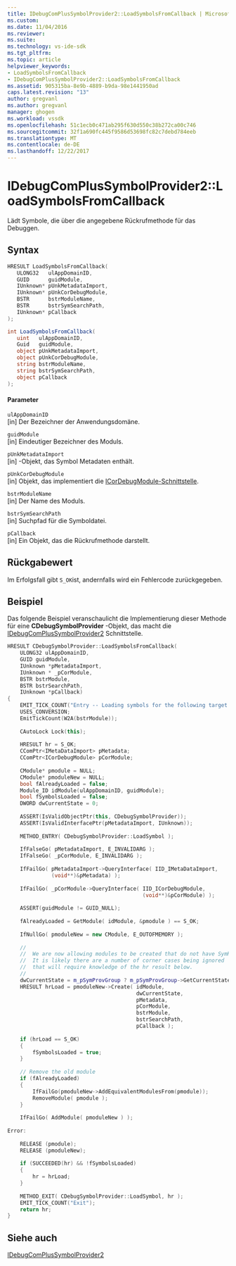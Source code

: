 ```yaml
---
title: IDebugComPlusSymbolProvider2::LoadSymbolsFromCallback | Microsoft Docs
ms.custom: 
ms.date: 11/04/2016
ms.reviewer: 
ms.suite: 
ms.technology: vs-ide-sdk
ms.tgt_pltfrm: 
ms.topic: article
helpviewer_keywords:
- LoadSymbolsFromCallback
- IDebugComPlusSymbolProvider2::LoadSymbolsFromCallback
ms.assetid: 905315ba-8e9b-4889-b9da-98e1441950ad
caps.latest.revision: "13"
author: gregvanl
ms.author: gregvanl
manager: ghogen
ms.workload: vssdk
ms.openlocfilehash: 51c1ecb0c471ab295f630d550c38b272ca00c746
ms.sourcegitcommit: 32f1a690fc445f9586d53698fc82c7debd784eeb
ms.translationtype: MT
ms.contentlocale: de-DE
ms.lasthandoff: 12/22/2017
---
```

# <a name="idebugcomplussymbolprovider2loadsymbolsfromcallback"></a>IDebugComPlusSymbolProvider2::LoadSymbolsFromCallback
Lädt Symbole, die über die angegebene Rückrufmethode für das Debuggen.  
  
## <a name="syntax"></a>Syntax  
  
```cpp  
HRESULT LoadSymbolsFromCallback(  
   ULONG32   ulAppDomainID,  
   GUID      guidModule,  
   IUnknown* pUnkMetadataImport,  
   IUnknown* pUnkCorDebugModule,  
   BSTR      bstrModuleName,  
   BSTR      bstrSymSearchPath,  
   IUnknown* pCallback  
);  
```  
  
```csharp  
int LoadSymbolsFromCallback(  
   uint   ulAppDomainID,  
   Guid   guidModule,  
   object pUnkMetadataImport,  
   object pUnkCorDebugModule,  
   string bstrModuleName,  
   string bstrSymSearchPath,  
   object pCallback  
);  
```  
  
#### <a name="parameters"></a>Parameter  
 `ulAppDomainID`  
 [in] Der Bezeichner der Anwendungsdomäne.  
  
 `guidModule`  
 [in] Eindeutiger Bezeichner des Moduls.  
  
 `pUnkMetadataImport`  
 [in] -Objekt, das Symbol Metadaten enthält.  
  
 `pUnkCorDebugModule`  
 [in] Objekt, das implementiert die [ICorDebugModule-Schnittstelle](/dotnet/framework/unmanaged-api/debugging/icordebugmodule-interface).  
  
 `bstrModuleName`  
 [in] Der Name des Moduls.  
  
 `bstrSymSearchPath`  
 [in] Suchpfad für die Symboldatei.  
  
 `pCallback`  
 [in] Ein Objekt, das die Rückrufmethode darstellt.  
  
## <a name="return-value"></a>Rückgabewert  
 Im Erfolgsfall gibt `S_OK`ist, andernfalls wird ein Fehlercode zurückgegeben.  
  
## <a name="example"></a>Beispiel  
 Das folgende Beispiel veranschaulicht die Implementierung dieser Methode für eine **CDebugSymbolProvider** -Objekt, das macht die [IDebugComPlusSymbolProvider2](../../../extensibility/debugger/reference/idebugcomplussymbolprovider2.md) Schnittstelle.  
  
```cpp  
HRESULT CDebugSymbolProvider::LoadSymbolsFromCallback(  
    ULONG32 ulAppDomainID,  
    GUID guidModule,  
    IUnknown *pMetadataImport,  
    IUnknown * _pCorModule,  
    BSTR bstrModule,  
    BSTR bstrSearchPath,  
    IUnknown *pCallback)  
{  
    EMIT_TICK_COUNT("Entry -- Loading symbols for the following target:");  
    USES_CONVERSION;  
    EmitTickCount(W2A(bstrModule));  
  
    CAutoLock Lock(this);  
  
    HRESULT hr = S_OK;  
    CComPtr<IMetaDataImport> pMetadata;  
    CComPtr<ICorDebugModule> pCorModule;  
  
    CModule* pmodule = NULL;  
    CModule* pmoduleNew = NULL;  
    bool fAlreadyLoaded = false;  
    Module_ID idModule(ulAppDomainID, guidModule);  
    bool fSymbolsLoaded = false;  
    DWORD dwCurrentState = 0;  
  
    ASSERT(IsValidObjectPtr(this, CDebugSymbolProvider));  
    ASSERT(IsValidInterfacePtr(pMetadataImport, IUnknown));  
  
    METHOD_ENTRY( CDebugSymbolProvider::LoadSymbol );  
  
    IfFalseGo( pMetadataImport, E_INVALIDARG );  
    IfFalseGo( _pCorModule, E_INVALIDARG );  
  
    IfFailGo( pMetadataImport->QueryInterface( IID_IMetaDataImport,  
              (void**)&pMetadata) );  
  
    IfFailGo( _pCorModule->QueryInterface( IID_ICorDebugModule,  
                                           (void**)&pCorModule) );  
  
    ASSERT(guidModule != GUID_NULL);  
  
    fAlreadyLoaded = GetModule( idModule, &pmodule ) == S_OK;  
  
    IfNullGo( pmoduleNew = new CModule, E_OUTOFMEMORY );  
  
    //  
    //  We are now allowing modules to be created that do not have SymReaders.  
    //  It is likely there are a number of corner cases being ignored  
    //  that will require knowledge of the hr result below.  
    //  
    dwCurrentState = m_pSymProvGroup ? m_pSymProvGroup->GetCurrentState() : 0;  
    HRESULT hrLoad = pmoduleNew->Create( idModule,  
                                         dwCurrentState,  
                                         pMetadata,  
                                         pCorModule,  
                                         bstrModule,  
                                         bstrSearchPath,  
                                         pCallback );  
  
    if (hrLoad == S_OK)  
    {  
        fSymbolsLoaded = true;  
    }  
  
    // Remove the old module  
    if (fAlreadyLoaded)  
    {  
        IfFailGo(pmoduleNew->AddEquivalentModulesFrom(pmodule));  
        RemoveModule( pmodule );  
    }  
  
    IfFailGo( AddModule( pmoduleNew ) );  
  
Error:  
  
    RELEASE (pmodule);  
    RELEASE (pmoduleNew);  
  
    if (SUCCEEDED(hr) && !fSymbolsLoaded)  
    {  
        hr = hrLoad;  
    }  
  
    METHOD_EXIT( CDebugSymbolProvider::LoadSymbol, hr );  
    EMIT_TICK_COUNT("Exit");  
    return hr;  
}  
```  
  
## <a name="see-also"></a>Siehe auch  
 [IDebugComPlusSymbolProvider2](../../../extensibility/debugger/reference/idebugcomplussymbolprovider2.md)
